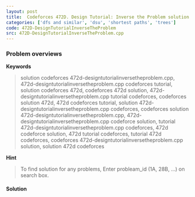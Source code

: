 ```yaml
---
layout: post
title:  Codeforces 472D. Design Tutorial: Inverse the Problem solution
categories: ['dfs and similar', 'dsu', 'shortest paths', 'trees']
code: 472D-DesignTutorialInverseTheProblem
src: 472D-DesignTutorialInverseTheProblem.cpp
---
```

### **Problem overviews**

**Keywords**
> solution codeforces 472d-designtutorialinversetheproblem.cpp, 472d-designtutorialinversetheproblem.cpp codeforces tutorial, solution codeforces 472d, codeforces 472d solution, 472d-designtutorialinversetheproblem.cpp tutorial codeforces, codeforces solution 472d, 472d codeforces tutorial, solution 472d-designtutorialinversetheproblem.cpp codeforces, codeforces solution 472d-designtutorialinversetheproblem.cpp, 472d-designtutorialinversetheproblem.cpp codeforce solution, tutorial 472d-designtutorialinversetheproblem.cpp codeforces, 472d codeforce solution, 472d tutorial codeforces, tutorial 472d codeforces, codeforces 472d-designtutorialinversetheproblem.cpp solution, solution 472d codeforces

**Hint**
> To find solution for any problems, Enter probleam_id (1A, 28B, ...) on search box. 

#### **Solution**



